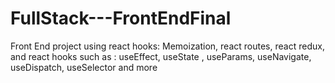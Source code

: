 # FullStack---FrontEndFinal
Front End project using react hooks: Memoization, react routes, react redux, and react hooks such as : useEffect, useState , useParams, useNavigate, useDispatch, useSelector and more

